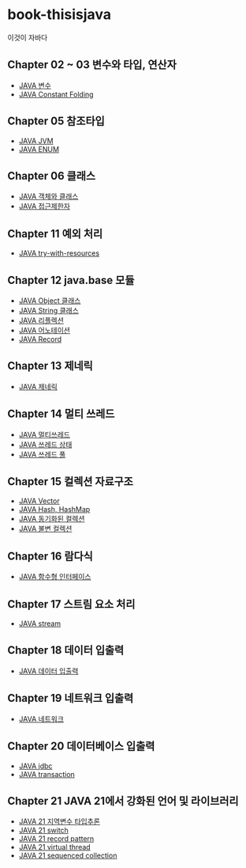 # book-thisisjava

이것이 자바다

## Chapter 02 ~ 03 변수와 타입, 연산자

<ul>
    <li><a href="/docs/JAVA 변수.md">JAVA 변수</a></li>
    <li><a href="/docs/JAVA 상수접합.md">JAVA Constant Folding</a></li>
</ul>

## Chapter 05 참조타입

<ul>
    <li><a href="/docs/JAVA JVM.md">JAVA JVM</a></li>
    <li><a href="/docs/JAVA Enum.md">JAVA ENUM</a></li>
</ul>

## Chapter 06 클래스

<ul>
    <li><a href="/docs/JAVA 객체.md">JAVA 객체와 클래스</a></li>
    <li><a href="/docs/JAVA 접근제한자.md">JAVA 접근제한자</a></li>
</ul>

## Chapter 11 예외 처리

<ul>
    <li><a href="/docs/JAVA try-with-resources.md">JAVA try-with-resources</a></li>
</ul>

## Chapter 12 java.base 모듈

<ul>
    <li><a href="/docs/JAVA Object.md">JAVA Object 클래스</a></li>
    <li><a href="/docs/JAVA String.md">JAVA String 클래스</a></li>
    <li><a href="/docs/JAVA Reflection.md">JAVA 리플렉션</a></li>
    <li><a href="/docs/JAVA Annotation.md">JAVA 어노테이션</a></li>
    <li><a href="/docs/JAVA Record.md>">JAVA Record</a></li>
</ul>

## Chapter 13 제네릭

<ul>
    <li><a href="/docs/JAVA 제네릭.md">JAVA 제네릭</a></li>
</ul>

## Chapter 14 멀티 쓰레드

<ul>
    <li><a href="/docs/JAVA 멀티쓰레드.md">JAVA 멀티쓰레드</a></li>
    <li><a href="/docs/JAVA 쓰레드 상태.md">JAVA 쓰레드 상태</a></li>
    <li><a href="/docs/JAVA 쓰레드 풀.md">JAVA 쓰레드 풀</a></li>
</ul>

## Chapter 15 컬렉션 자료구조

<ul>
    <li><a href="/docs/JAVA Vector.md">JAVA Vector</a></li>
    <li><a href="/docs/JAVA hash.md">JAVA Hash, HashMap</a></li>
    <li><a href="/docs/JAVA synchronizedCollection.md">JAVA 동기화된 컬렉션</a></li>
    <li><a href="/docs/JAVA immutableCollection.md">JAVA 불변 컬렉션</a></li>
</ul>

## Chapter 16 람다식

<ul>
    <li><a href="/docs/JAVA functionalInterface.md">JAVA 함수형 인터페이스</a></li>
</ul>

## Chapter 17 스트림 요소 처리

<ul>
    <li><a href="/docs/JAVA stream.md">JAVA stream</a></li>
</ul>

## Chapter 18 데이터 입출력

<ul>   
    <li><a href="/docs/JAVA Data 입출력.md">JAVA 데이터 입출력</a></li>
</ul>

## Chapter 19 네트워크 입출력

<ul>
    <li><a href="/docs/JAVA network.md">JAVA 네트워크</a></li>
</ul>

## Chapter 20 데이터베이스 입출력

<ul>
    <li><a href="/docs/JAVA jdbc.md">JAVA jdbc</a></li>
    <li><a href="/docs/JAVA transaction.md">JAVA transaction</a></li>
</ul>

## Chapter 21 JAVA 21에서 강화된 언어 및 라이브러리

<ul>
    <li><a href="/docs/JAVA 21_variable.md">JAVA 21 지역변수 타입추론</a></li>
    <li><a href="/docs/JAVA 21_switch.md">JAVA 21 switch</a></li>
    <li><a href="/docs/JAVA 21_record_pattern.md">JAVA 21 record pattern</a></li>
    <li><a href="/docs/JAVA 21_virtual_thread.md">JAVA 21 virtual thread</a></li>
    <li><a href="/docs/JAVA 21_sequenced_collection.md">JAVA 21 sequenced collection</a></li>
</ul>
